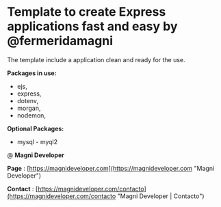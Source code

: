 # Template to create Express applications fast and easy by **@fermeridamagni**

The template include a application clean and ready for the use.


**Packages in use:**

* ejs,
* express,
* dotenv,
* morgan,
* nodemon,

**Optional Packages:**

* mysql - myql2


@ **Magni Developer** 

 **Page** : [https://magnideveloper.com](https://magnideveloper.com "Magni Developer")

 **Contact** : [https://magnideveloper.com/contacto](https://magnideveloper.com/contacto "Magni Developer | Contacto")
